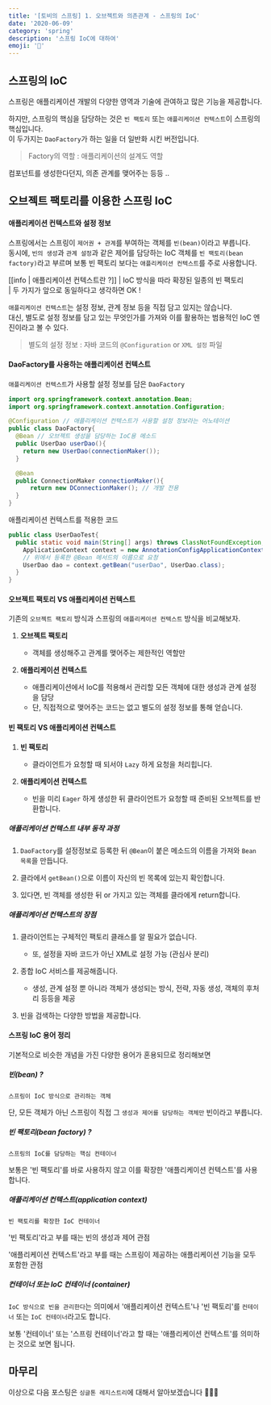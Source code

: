 ```yaml
---
title: '[토비의 스프링] 1. 오브젝트와 의존관계 - 스프링의 IoC'
date: '2020-06-09'
category: 'spring'
description: '스프링 IoC에 대하여'
emoji: '📖'
---
```


## 스프링의 IoC

스프링은 애플리케이션 개발의 다양한 영역과 기술에 관여하고 많은 기능을 제공합니다.

하지만, 스프링의 핵심을 담당하는 것은 `빈 팩토리` 또는 `애플리케이션 컨텍스트`이 스프링의 핵심입니다.  
이 두가지는 `DaoFactory`가 하는 일을 더 일반화 시킨 버전입니다.

> Factory의 역할 : 애플리케이션의 설계도 역할

컴포넌트를 생성한다던지, 의존 관계를 맺어주는 등등 ..

## 오브젝트 팩토리를 이용한 스프링 IoC

#### 애플리케이션 컨텍스트와 설정 정보

스프링에서는 스프링이 `제어권 + 관계`를 부여하는 객체를 `빈(bean)`이라고 부릅니다.  
동시에, `빈의 생성`과 `관계 설정`과 같은 제어를 담당하는 IoC 객체를 `빈 팩토리(bean factory)`라고 부르며 보통 빈 팩토리 보다는 `애플리케이션 컨텍스트`를 주로 사용합니다.

[[info | 애플리케이션 컨텍스트란 ?]]
| IoC 방식을 따라 확장된 일종의 빈 팩토리  
| 두 가지가 앞으로 동일하다고 생각하면 OK !

`애플리케이션 컨텍스트`는 설정 정보, 관계 정보 등을 직접 담고 있지는 않습니다.  
대신, 별도로 설정 정보를 담고 있는 무엇인가를 가져와 이를 활용하는 범용적인 IoC 엔진이라고 볼 수 있다.

> 별도의 설정 정보 : 자바 코드의 `@Configuration` or `XML 설정` 파일

#### DaoFactory를 사용하는 애플리케이션 컨텍스트

`애플리케이션 컨텍스트`가 사용할 설정 정보를 담은 `DaoFactory`

```java
import org.springframework.context.annotation.Bean;
import org.springframework.context.annotation.Configuration;

@Configuration // 애플리케이션 컨텍스트가 사용할 설정 정보라는 어노테이션
public class DaoFactory{
  @Bean // 오브젝트 생성을 담당하는 IoC용 메소드
  public UserDao userDao(){
    return new UserDao(connectionMaker());
  }

  @Bean
  public ConnectionMaker connectionMaker(){
      return new DConnectionMaker(); // 개발 전용
  }
}
```

애플리케이션 컨텍스트를 적용한 코드

```java
public class UserDaoTest{
  public static void main(String[] args) throws ClassNotFoundException, SQLException {
    ApplicationContext context = new AnnotationConfigApplicationContext(DaoFactory.class);
    // 위에서 등록한 @Bean 메서드의 이름으로 요청
    UserDao dao = context.getBean("userDao", UserDao.class);
  }
}
```

#### 오브젝트 팩토리 VS 애플리케이션 컨텍스트

기존의 `오브젝트 팩토리` 방식과 스프링의 `애플리케이션 컨텍스트` 방식을 비교해보자.

1. **오브젝트 팩토리**

   - 객체를 생성해주고 관계를 맺어주는 제한적인 역할만

2. **애플리케이션 컨텍스트**

   - 애플리케이션에서 IoC를 적용해서 관리할 모든 객체에 대한 생성과 관계 설정을 담당
   - 단, 직접적으로 맺어주는 코드는 없고 별도의 설정 정보를 통해 얻습니다.

#### 빈 팩토리 VS 애플리케이션 컨텍스트

1. **빈 팩토리**

   - 클라이언트가 요청할 때 되서야 `Lazy` 하게 요청을 처리힙니다.

2. **애플리케이션 컨텍스트**

   - 빈을 미리 `Eager` 하게 생성한 뒤 클라이언트가 요청할 때 준비된 오브젝트를 반환합니다.

##### 애플리케이션 컨텍스트 내부 동작 과정

1. `DaoFactory`를 설정정보로 등록한 뒤 `@Bean`이 붙은 메소드의 이름을 가져와 `Bean 목록`을 만듭니다.

2. 클라에서 `getBean()`으로 이름이 자신의 빈 목록에 있는지 확인합니다.

3. 있다면, 빈 객체를 생성한 뒤 or 가지고 있는 객체를 클라에게 return합니다.

##### 애플리케이션 컨텍스트의 장점

1. 클라이언트는 구체적인 팩토리 클래스를 알 필요가 없습니다.

   - 또, 설정을 자바 코드가 아닌 XML로 설정 가능 (관심사 분리)

2. 종합 IoC 서비스를 제공해줍니다.

   - 생성, 관계 설정 뿐 아니라 객체가 생성되는 방식, 전략, 자동 생성, 객체의 후처리 등등을 제공

3. 빈을 검색하는 다양한 방법을 제공합니다.

#### 스프링 IoC 용어 정리

기본적으로 비슷한 개념을 가진 다양한 용어가 혼용되므로 정리해보면

##### 빈(bean) ?

`스프링이 IoC 방식으로 관리하는 객체`

단, 모든 객체가 아닌 스프링이 직접 그 `생성과 제어를 담당하는 객체만` 빈이라고 부릅니다.

##### 빈 팩토리(bean factory) ?

`스프링의 IoC를 담당하는 핵심 컨테이너`

보통은 '빈 팩토리'를 바로 사용하지 않고 이를 확장한 '애플리케이션 컨텍스트'를 사용합니다.

##### 애플리케이션 컨텍스트(application context)

`빈 팩토리를 확장한 IoC 컨테이너`

'빈 팩토리'라고 부를 때는 빈의 생성과 제어 관점

'애플리케이션 컨텍스트'라고 부를 때는 스프링이 제공하는 애플리케이션 기능을 모두 포함한 관점

##### 컨테이너 또는 IoC 컨테이너 (container)

`IoC 방식으로 빈을 관리한다`는 의미에서 '애플리케이션 컨텍스트'나 '빈 팩토리'를 `컨테이너` 또는 `IoC 컨테이너`라고도 합니다.

보통 '컨테이너' 또는 '스프링 컨테이너'라고 할 때는 '애플리케이션 컨텍스트'를 의미하는 것으로 보면 됩니다.

## 마무리

이상으로 다음 포스팅은 `싱글톤 레지스트리`에 대해서 알아보겠습니다 🙇🏻‍♂️
